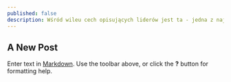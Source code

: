 ```yaml
---
published: false
description: Wśród wileu cech opisujących liderów jest ta - jedna z najważniejszych
---
```

## A New Post

Enter text in [Markdown](http://daringfireball.net/projects/markdown/). Use the toolbar above, or click the **?** button for formatting help.
